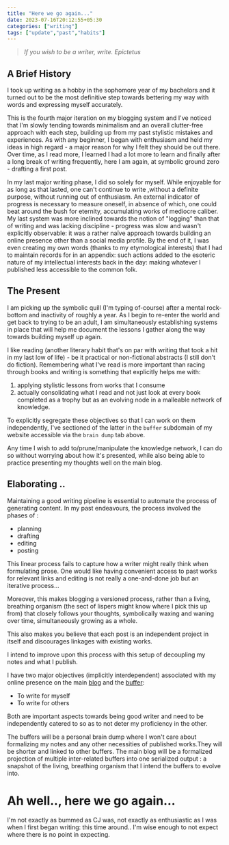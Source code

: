 ```yaml
---
title: "Here we go again..."
date: 2023-07-16T20:12:55+05:30
categories: ["writing"]
tags: ["update","past","habits"]
---
```


> *If you wish to be a writer, write.*
> *Epictetus*

## A Brief History

I took up writing as a hobby in the sophomore year of my bachelors and
it turned out to be the most definitive step towards bettering my way
with words and expressing myself accurately.  

This is the fourth major iteration on my blogging system and I've
noticed that I'm slowly tending towards minimalism and an overall
clutter-free approach with each step, building up from my past
stylistic mistakes and experiences. As with any beginner, I began with
enthusiasm and held my ideas in high regard - a major reason for why I
felt they should be out there. Over time, as I read more, I
learned I had a lot more to learn and finally after a long break of
writing frequently, here I am again, at symbolic ground zero -
drafting a first post.  

In my last major writing phase, I did so solely for myself. While
enjoyable for as long as that lasted, one can't continue to write
,without a definite purpose, without running out of
enthusiasm. An external indicator of progress is necessary to measure
oneself, in absence of which, one could beat around the bush for
eternity, accumulating works of mediocre caliber. My last system was
more inclined towards the notion of "logging" than
that of writing and was lacking discipline - progress was slow and
wasn't explicitly observable: it was a rather naïve approach towards
building an online presence other than a social media profile. By the
end of it, I was even creating my own words (thanks to my etymological
interests) that I had to maintain records for in an appendix: such
actions added to the esoteric nature of my intellectual interests back
in the day: making whatever I published less accessible to the common
folk.  

## The Present

I am picking up the symbolic quill (I'm typing of-course) after a
mental rock-bottom and inactivity of roughly a year. As I begin to
re-enter the world and get back to trying to be an adult, I am
simultaneously establishing systems in place that will help me
document the lessons I gather along the way towards building myself up
again.  

I like reading (another literary habit that's on par with writing that
took a hit in my last low of life) -
be it practical or non-fictional abstracts (I still don't do
fiction). Remembering what I've read is more important than racing
through books and writing is something that explicitly helps me with:
 1. applying stylistic lessons from works that I consume
 2. actually consolidating what I read and not just look at every book
    completed as a trophy but as an evolving node in a malleable
    network of knowledge. 
	
To explicitly segregate these objectives so that I can work on them
independently, I've sectioned of the latter in the `buffer` subdomain
of my website accessible via the `brain dump` tab above.  

Any time I wish to add to/prune/manipulate the knowledge network, I
can do so without worrying about how it's presented, while also being
able to practice presenting my thoughts well on the main blog.  

## Elaborating ..

Maintaining a good writing pipeline is essential to automate the process of generating content. In my past endeavours, the process involved the phases of :
 - planning
 - drafting
 - editing
 - posting

This linear process fails to capture how a writer might really think when formulating prose. One would like having convenient access to past works for relevant links and editing is not really a one-and-done job but an iterative process...

Moreover, this makes blogging a versioned process, rather than a
living, breathing organism (the sect of lispers might know where I
pick this up from) that closely follows your thoughts, symbolically waxing and waning over time, simultaneously growing as a whole.

This also makes you believe that each post is an independent project in itself and discourages linkages with existing works.

I intend to improve upon this process with this setup of decoupling my notes and what I publish.

I have two major objectives (implicitly interdependent) associated with my online presence on the main [blog](https://rajpatil.dev) and the [buffer](https://buffer.rajpatil.dev):
 - To write for myself
 - To write for others

Both are important aspects towards being good writer and need to be independently catered to so as to not deter my proficiency in the other.
   
The buffers will be a personal brain dump where I won't care about formalizing my notes and any other necessities of published works.They will be shorter and linked to other buffers.
The main blog will be a formalized projection of multiple inter-related buffers into one serialized output : a snapshot of the living, breathing organism that I intend the buffers to evolve into.


# Ah well.., here we go again...

I'm not exactly as bummed as CJ was, not exactly as enthusiastic as I
was when I first began writing: this time around.. I'm wise enough to
not expect where there is no point in expecting.

